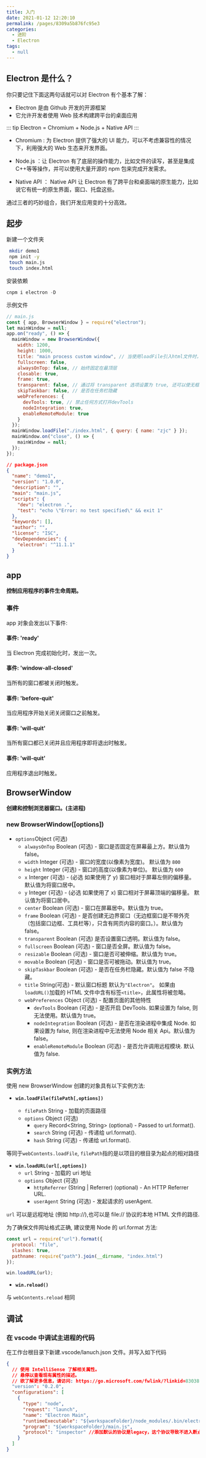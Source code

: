 ```yaml
---
title: 入门
date: 2021-01-12 12:20:10
permalink: /pages/8309a5b876fc95e3
categories:
  - 进阶
  - Electron
tags:
  - null
---
```


## Electron 是什么？

你只要记住下面这两句话就可以对 Electron 有个基本了解：

- Electron 是由 Github 开发的开源框架
- 它允许开发者使用 Web 技术构建跨平台的桌面应用

::: tip
Electron = Chromium + Node.js + Native API
:::

- Chromium : 为 Electron 提供了强大的 UI 能力，可以不考虑兼容性的情况下，利用强大的 Web 生态来开发界面。

- Node.js ：让 Electron 有了底层的操作能力，比如文件的读写，甚至是集成 C++等等操作，并可以使用大量开源的 npm 包来完成开发需求。

- Native API ： Native API 让 Electron 有了跨平台和桌面端的原生能力，比如说它有统一的原生界面，窗口、托盘这些。

通过三者的巧妙组合，我们开发应用变的十分高效。

## 起步

新建一个文件夹

```sh
 mkdir demo1
 npm init -y
 touch main.js
 touch index.html
```

安装依赖

```js
cnpm i electron -D
```

示例文件

```js
// main.js
const { app, BrowserWindow } = require("electron");
let mainWindow = null;
app.on("ready", () => {
  mainWindow = new BrowserWindow({
    width: 1200,
    height: 1000,
    title: "main process custom window", // 当使用loadFile引入html文件时，html的title元素会覆盖此参数。
    fullscreen: false,
    alwaysOnTop: false, // 始终固定在最顶层
    closable: true,
    frame: true,
    transparent: false, // 通过将 transparent 选项设置为 true, 还可以使无框窗口透明。
    skipTaskbar: false, // 是否在任务栏隐藏
    webPreferences: {
      devTools: true, // 禁止任何方式打开devTools
      nodeIntegration: true,
      enableRemoteModule: true
    }
  });
  mainWindow.loadFile("./index.html", { query: { name: "zjc" } });
  mainWindow.on("close", () => {
    mainWindow = null;
  });
});
```

```json
// package.json
{
  "name": "demo1",
  "version": "1.0.0",
  "description": "",
  "main": "main.js",
  "scripts": {
    "dev": "electron .",
    "test": "echo \"Error: no test specified\" && exit 1"
  },
  "keywords": [],
  "author": "",
  "license": "ISC",
  "devDependencies": {
    "electron": "^11.1.1"
  }
}
```

## app

**控制应用程序的事件生命周期。**

### 事件

app 对象会发出以下事件:

#### 事件: 'ready'

当 Electron 完成初始化时，发出一次。

#### 事件: 'window-all-closed'

当所有的窗口都被关闭时触发。

#### 事件: 'before-quit'

当应用程序开始关闭关闭窗口之前触发。

#### 事件: 'will-quit'

当所有窗口都已关闭并且应用程序即将退出时触发。

#### 事件: 'will-quit'

应用程序退出时触发。

## BrowserWindow

**创建和控制浏览器窗口。(主进程)**

### new BrowserWindow([options])

- `options`Object (可选)
  - `alwaysOnTop` Boolean (可选) - 窗口是否固定在屏幕最上方。默认值为 false。
  - `width` Integer (可选) - 窗口的宽度(以像素为宽度)。 默认值为 `800`
  - `height` Integer (可选) - 窗口的高度(以像素为单位)。 默认值为 `600`
  - `x` Interger (可选) - (必选 如果使用了 y) 窗口相对于屏幕左侧的偏移量。 默认值为将窗口居中。
  - `y` Integer (可选) - (必选 如果使用了 x) 窗口相对于屏幕顶端的偏移量。 默认值为将窗口居中。
  - `center` Boolean (可选) - 窗口在屏幕居中。默认值为 true。
  - `frame` Boolean (可选) - 是否创建无边界窗口（无边框窗口是不带外壳（包括窗口边框、工具栏等），只含有网页内容的窗口。）。默认值为 false。
  - `transparent` Boolean (可选) 是否设置窗口透明。默认值为 false。
  - `fullscreen` Boolean (可选) - 窗口是否全屏。默认值为 false。
  - `resizable` Boolean (可选) - 窗口是否可被伸缩。默认值为 true。
  - `movable` Boolean (可选) - 窗口是否可被拖动。默认值为 true。
  - `skipTaskbar` Boolean (可选) - 是否在任务栏隐藏。默认值为 false 不隐藏。
  - `title` String(可选) - 默认窗口标题 默认为`"Electron"`。 如果由`loadURL()`加载的 HTML 文件中含有标签`<title>`，此属性将被忽略。
  - `webPreferences` Object (可选) - 配置页面的其他特性
    - `devTools` Boolean (可选) - 是否开启 DevTools. 如果设置为 false, 则无法使用。默认值为 true。
    - `nodeIntegration` Boolean (可选) - 是否在渲染进程中集成 Node. 如果设置为 false, 则在渲染进程中无法使用 Node 相关 Api。默认值为 false。
    - `enableRemoteModule` Boolean (可选) - 是否允许调用远程模块. 默认值为 false.

### 实例方法

使用 new BrowserWindow 创建的对象具有以下实例方法:

- **`win.loadFile(filePath[,options])`**

  - `filePath` String - 加载的页面路径
  - `options` Object (可选)
    - `query` Record<String, String> (optional) - Passed to url.format().
    - `search` String (可选) - 传递给 url.format().
    - `hash` String (可选) - 传递给 url.format().

等同于`webContents.loadFile`, `filePath`指的是以项目的根目录为起点的相对路径

- **`win.loadURL(url[,options])`**
  - `url` String - 加载的 uri 地址
  - `options` Object (可选)
    - `httpReferrer` (String | Referrer) (optional) - An HTTP Referrer URL.
    - `userAgent` String (可选) - 发起请求的 userAgent.

`url` 可以是远程地址 (例如 http://),也可以是 file:// 协议的本地 HTML 文件的路径.

为了确保文件网址格式正确, 建议使用 Node 的 url.format 方法:

```js
const url = require("url").format({
  protocol: "file",
  slashes: true,
  pathname: require("path").join(__dirname, "index.html")
});

win.loadURL(url);
```

- **`win.reload()`**

与 `webContents.reload` 相同

## 调试

### 在 vscode 中调试主进程的代码

在工作台根目录下新建.vscode/lanuch.json 文件。并写入如下代码

```json
{
  // 使用 IntelliSense 了解相关属性。
  // 悬停以查看现有属性的描述。
  // 欲了解更多信息，请访问: https://go.microsoft.com/fwlink/?linkid=830387
  "version": "0.2.0",
  "configurations": [
    {
      "type": "node",
      "request": "launch",
      "name": "Electron Main",
      "runtimeExecutable": "${workspaceFolder}/node_modules/.bin/electron",
      "program": "${workspaceFolder}/main.js",
      "protocol": "inspector" //添加默认的协议是legacy，这个协议导致不进入断点
    }
  ]
}
```
